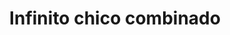 ---
title: Infinito chico combinado
date: 
draft: false

# descripcion
description : Aro de plata pasante con microcubic

materials: Plata 925

color: Plateado

dimensions: 1 cm

code: 01-03-0278

type: "Aros"

categories: []

# Images
# first image will be shown in the product page
images:
  # - image: "images/path_to_image"
  # La ubicacion de las imagenes es imagenes/Aros/Aros.Microcubic/01-03-0278-infinito-chico-combinado
  - image: "./images/aros/microcubic/01-03-0278-infinito-chico-combinado_a.jpeg"
  - image: "./images/aros/microcubic/01-03-0278-infinito-chico-combinado_b.jpeg"
---